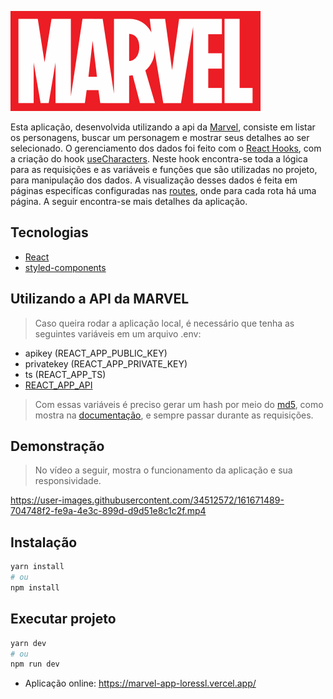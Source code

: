 ![Logo](src/assets/images/marvel-logo-4-1.png)

Esta aplicação, desenvolvida utilizando a api da [Marvel](https://developer.marvel.com/documentation/getting_started), consiste em listar os personagens, buscar um personagem e mostrar seus detalhes ao ser selecionado. O gerenciamento dos dados foi feito com o [React Hooks](https://pt-br.reactjs.org/docs/hooks-intro.html), com a criação do hook [useCharacters](src/hooks/useCharacters.tsx). Neste hook encontra-se toda a lógica para as requisições e as variáveis e funções que são utilizadas no projeto, para manipulação dos dados. A visualização desses dados é feita em páginas especifícas configuradas nas [routes](src/routes/index.tsx), onde para cada rota há uma página. A seguir encontra-se mais detalhes da aplicação.

## Tecnologias
 - [React](https://reactjs.org)
 - [styled-components](https://styled-components.com/)

## Utilizando a API da MARVEL

> Caso queira rodar a aplicação local, é necessário que tenha as seguintes variáveis em um arquivo .env: 
  - apikey (REACT_APP_PUBLIC_KEY)
  - privatekey (REACT_APP_PRIVATE_KEY)
  - ts (REACT_APP_TS)
  - [REACT_APP_API](https://gateway.marvel.com:443/v1/public)
> Com essas variáveis é preciso gerar um hash por meio do [md5](https://fiodevida.com/o-que-e-md5-algoritmo-md5-message-digest/), como mostra na [documentação](https://developer.marvel.com/documentation/authorization), e sempre passar durante as requisições.

## Demonstração

> No vídeo a seguir, mostra o funcionamento da aplicação e sua responsividade.

https://user-images.githubusercontent.com/34512572/161671489-704748f2-fe9a-4e3c-899d-d9d51e8c1c2f.mp4


## Instalação
```bash
yarn install
# ou
npm install
```

## Executar projeto
```bash
yarn dev
# ou
npm run dev
```

* Aplicação online: https://marvel-app-loressl.vercel.app/
